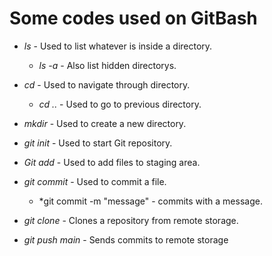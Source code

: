 # Some codes used on GitBash

- *ls* - Used to list whatever is inside a directory. 
  - *ls -a* - Also list hidden directorys.

- *cd* - Used to navigate through directory.
  - *cd ..* - Used to go to previous directory.

- *mkdir* - Used to create a new directory.

- *git init* - Used to start Git repository.

- *Git add* - Used to add files to staging area.

- *git commit* - Used to commit a file.
  - *git commit -m "message" - commits with a message.

- *git clone* - Clones a repository from remote storage.

- *git push main* - Sends commits to remote storage